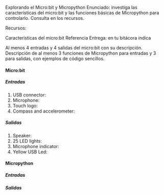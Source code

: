 Explorando el Micro:bit y Micropython
Enunciado: investiga las características del micro:bit y las funciones básicas de Micropython para controlarlo. Consulta en los recursos.

Recursos:

Características del micro:bit
Referencia
Entrega: en tu bitácora indica

Al menos 4 entradas y 4 salidas del micro:bit con su descripción.
Descripción de al menos 3 funciones de Micropython para entradas y 3 para salidas, con ejemplos de código sencillos.

#### Micro:bit
##### Entradas
1. USB connector:
2. Microphone:
3. Touch logo:
4. Compass and accelerometer:
##### Salidas
1. Speaker:
2. 25 LED lights:
3. Microphone indicator:
4. Yellow USB Led:
#### Micropython
##### Entradas

##### Salidas
